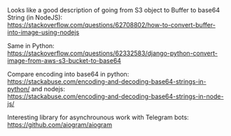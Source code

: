 Looks like a good description of going from S3 object to Buffer to base64 String (in NodeJS):   
https://stackoverflow.com/questions/62708802/how-to-convert-buffer-into-image-using-nodejs  

Same in Python:  
https://stackoverflow.com/questions/62332583/django-python-convert-image-from-aws-s3-bucket-to-base64

Compare encoding into base64 in python:  
https://stackabuse.com/encoding-and-decoding-base64-strings-in-python/
and nodejs:  
https://stackabuse.com/encoding-and-decoding-base64-strings-in-node-js/

Interesting library for asynchrounous work with Telegram bots:  
https://github.com/aiogram/aiogram
